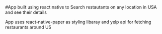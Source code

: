 
#App built using react native to Search restautants on any location in USA and see their details

App uses react-native-paper as styling libaray and yelp api for fetching restaurants around US
